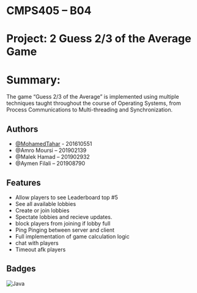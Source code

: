 # CMPS405 – B04
# Project:  2 Guess 2/3 of the Average Game



# Summary:
The game “Guess 2/3 of the Average” is implemented using multiple techniques taught throughout the course of Operating Systems, from Process Communications to Multi-threading and Synchronization.





## Authors

- [@MohamedTahar](https://github.com/Mohamed-mt1610551) - 201610551
- @Amro Moursi  – 201902139
- @Malek Hamad  – 201902932
- @Aymen Filali – 201908790 

## Features

- Allow players to see Leaderboard top #5
- See all available lobbies
- Create or join lobbies
- Spectate lobbies and recieve updates.
- block players from joining if lobby full
- Ping Pinging between server and client
- Full implementation of game calculation logic
- chat with players
- Timeout afk players
  


## Badges

![Java](https://img.shields.io/badge/Java-00878F?logo=Java)

